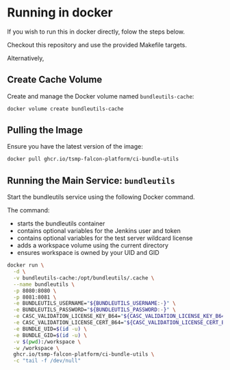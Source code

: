 # Running in docker

If you wish to run this in docker directly, folow the steps below.

Checkout this repository and use the provided Makefile targets.

Alternatively,

## Create Cache Volume

Create and manage the Docker volume named `bundleutils-cache`:

```sh
docker volume create bundleutils-cache
```

## Pulling the Image

Ensure you have the latest version of the image:

```sh
docker pull ghcr.io/tsmp-falcon-platform/ci-bundle-utils
```

## Running the Main Service: `bundleutils`

Start the bundleutils service using the following Docker command.

The command:

- starts the bundleutils container
- contains optional variables for the Jenkins user and token
- contains optional variables for the test server wildcard license
- adds a workspace volume using the current directory
- ensures workspace is owned by your UID and GID

```sh
docker run \
  -d \
  -v bundleutils-cache:/opt/bundleutils/.cache \
  --name bundleutils \
  -p 8080:8080 \
  -p 8081:8081 \
  -e BUNDLEUTILS_USERNAME="${BUNDLEUTILS_USERNAME:-}" \
  -e BUNDLEUTILS_PASSWORD="${BUNDLEUTILS_PASSWORD:-}" \
  -e CASC_VALIDATION_LICENSE_KEY_B64="${CASC_VALIDATION_LICENSE_KEY_B64:-}" \
  -e CASC_VALIDATION_LICENSE_CERT_B64="${CASC_VALIDATION_LICENSE_CERT_B64:-}" \
  -e BUNDLE_UID=$(id -u) \
  -e BUNDLE_GID=$(id -u) \
  -v $(pwd):/workspace \
  -w /workspace \
  ghcr.io/tsmp-falcon-platform/ci-bundle-utils \
  -c "tail -f /dev/null"
```
